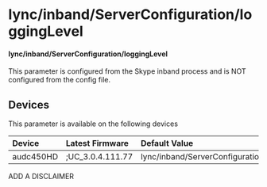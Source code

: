 ﻿---
description: lync/inband/ServerConfiguration/loggingLevel
search:
    keywords: ['lync','inband','ServerConfiguration','loggingLevel']
---

# lync/inband/ServerConfiguration/loggingLevel

#### lync/inband/ServerConfiguration/loggingLevel

This parameter is configured from the Skype inband process and is NOT configured from the config file.



## Devices
This parameter is available on the following devices

| Device | Latest Firmware | Default Value |
|:---|:---|:---|
| audc450HD | ;UC_3.0.4.111.77 | lync/inband/ServerConfiguration/loggingLevel=HIGH 

ADD A DISCLAIMER
